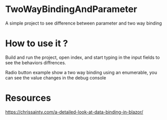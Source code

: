 # TwoWayBindingAndParameter
A simple project to see difference between parameter and two way binding

# How to use it ?
Build and run the project, open index, and start typing in the input fields to see the behaviors diffrences.

Radio button example show a two way binding using an enumerable, you can see the value changes in the debug console

# Resources
https://chrissainty.com/a-detailed-look-at-data-binding-in-blazor/
